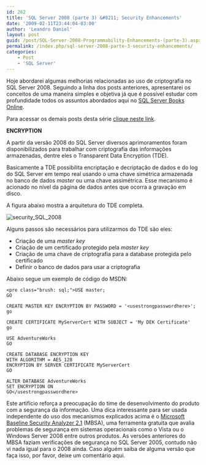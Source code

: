 ```yaml
---
id: 262
title: 'SQL Server 2008 (parte 3) &#8211; Security Enhancements'
date: '2009-02-11T23:44:04-03:00'
author: 'Leandro Daniel'
layout: post
guid: /post/SQL-Server-2008-Programmability-Enhancements-(parte-3).aspx
permalink: /index.php/sql-server-2008-parte-3-security-enhancements/
categories:
    - Post
    - 'SQL Server'
---
```


Hoje abordarei algumas melhorias relacionadas ao uso de criptografia no SQL Server 2008. Seguindo a linha dos posts anteriores, apresentarei os conceitos de uma maneira simples e objetiva já que é possível estudar com profundidade todos os assuntos abordados aqui no [SQL Server Books Online](http://msdn.microsoft.com/en-us/library/ms130214).

Para acessar os demais posts desta série [clique neste link](http://www.leandrodaniel.com/?tag=/sql+server+2008).

 **ENCRYPTION**

A partir da versão 2008 do SQL Server diversos aprimoramentos foram disponibilizados para trabalhar com criptografia das informações armazenadas, dentre eles o Transparent Data Encryption (TDE).

Basicamente a TDE possibilita encriptação e decriptação de dados e do log do SQL Server em tempo real usando o uma chave simétrica armazenada no banco de dados *master* ou uma chave assimétrica. Esse mecanismo é acionado no nível da página de dados antes que ocorra a gravação em disco.

A figura abaixo mostra a arquitetura do TDE completa.

![security_SQL_2008](http://leandrodaniel.com/pics/WindowsLiveWriter/SQLServer2008ProgrammabilityEnhancements_13DD8/security_SQL_2008_e67cb820-f94c-4b2b-9280-3a9f12125e3b.gif "security_SQL_2008")

Alguns passos são necessários para utilizarmos do TDE são eles:

- Criação de uma *master key*
- Criação de um certificado protegido pela *master key*
- Criação de uma chave de criptografia para a database protegida pelo certificado
- Definir o banco de dados para usar a criptografia

Abaixo segue um exemplo de código do MSDN:

```
<pre class="brush: sql;">USE master;
GO

CREATE MASTER KEY ENCRYPTION BY PASSWORD = '<usestrongpasswordhere>';
go

CREATE CERTIFICATE MyServerCert WITH SUBJECT = 'My DEK Certificate'
go

USE AdventureWorks
GO

CREATE DATABASE ENCRYPTION KEY
WITH ALGORITHM = AES_128
ENCRYPTION BY SERVER CERTIFICATE MyServerCert
GO

ALTER DATABASE AdventureWorks
SET ENCRYPTION ON
GO</usestrongpasswordhere>
```

   
Este artifício reforça a preocupação do time de desenvolvimento do produto com a segurança da informação. Uma dica interessante para ser usada independente do uso dos mecanismos explicados acima é o [Microsoft Baseline Security Analyzer 2.1](http://www.microsoft.com/downloads/details.aspx?familyid=f32921af-9dbe-4dce-889e-ecf997eb18e9&displaylang=en) (MBSA), uma ferramenta gratuita que avalia problemas de segurança em sistemas operacionais como o Vista ou o Windows Server 2008 entre outros produtos. As versões anteriores do MBSA faziam verificações de segurança no SQL Server 2005, contudo não vi nada igual para o 2008 ainda. Caso alguém saiba de alguma versão que faça isso, por favor, deixe um comentário aqui.